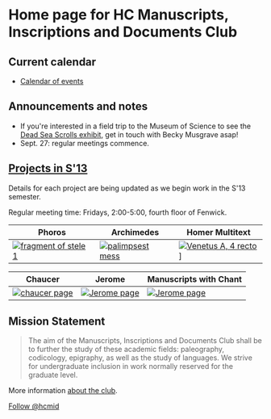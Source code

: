 
# Home page for HC Manuscripts, Inscriptions and Documents Club #


## Current calendar ##

- [Calendar of events](calendar.html)


## Announcements and notes ##

- If you're interested in a field trip to the Museum of Science to see the [Dead Sea Scrolls exhibit][dead], get in touch with Becky Musgrave asap!
- Sept. 27: regular meetings commence.

[hough1]:events/houghton.html

[surs]:  events/surs2012.html 


[dead]: http://www.mos.org/exhibits/dead-sea-scrolls

<!--
<div style="float:right;">
<a href="imgs/stein124-1.jpg">
<img src="imgs/stein124-1-tiny.jpg"/></a>
</div>


- What an opening for 2012-2013!  37 students and 3 faculty members attended the first general meeting of the year. 

- Club members abroad are active, and have sent a set of beautiful photographs from the Epigraphic Museum in Athens. [![inscription][inscrtiny]][inscr]

[inscr]: http://shot.holycross.edu/hcmidimgs/em-example.jpg
[inscrtiny]: http://shot.holycross.edu/hcmidimgs/em-example-tiny.jpg

[crowdtiny]: http://shot.holycross.edu/hcmidimgs/stein124-1-tiny.jpg
[crowd]:  http://shot.holycross.edu/hcmidimgs/stein124-1.jpg


[crowdtiny]: imgs/stein124-1-tiny.jpg
[crowd]:  imgs/stein124-1.jpg
-->

## [Projects in S'13](projects.html) ##

Details for each project are being updated as we begin work in the S'13 semester.

Regular meeting time:  Fridays, 2:00-5:00, fourth floor of Fenwick.

| Phoros | Archimedes | Homer Multitext |
|--------|------------|-----------------|
| [![fragment of stele 1][atlfrag]](projects/phoros.html) | [![palimpsest mess][palimpsest]](projects/archimedes.html) |  [![Venetus A, 4 recto][achilles]](projects/hmt.html)] |



| Chaucer | Jerome | Manuscripts with Chant|
|--------|---------|---------|
| [![chaucer page][chaucer]](projects/chaucer.html) | [![Jerome page][jerome]](projects/jerome.html) | [![Jerome page][chant]](projects/chant.html)  | 



[athpol]: http://shot.holycross.edu/hcmidimgs/athpoltiny.jpg
[atlfrag]: http://shot.holycross.edu/hcmidimgs/atlfragtiny.jpg
[palimpsest]: http://shot.holycross.edu/hcmidimgs/archimtiny.jpg
[achilles]: http://shot.holycross.edu/hcmidimgs/achilltiny.jpg
[jerome]: http://shot.holycross.edu/hcmidimgs/jerometiny.jpg
[chaucer]: http://shot.holycross.edu/hcmidimgs/apriltiny.jpg

[chant]: http://shot.holycross.edu/hcmidimgs/chanttiny.jpg


## Mission Statement ##

> The aim of the Manuscripts, Inscriptions and Documents Club shall be to further the study of these academic fields: paleography, codicology, epigraphy, as well as the study of languages. We strive for undergraduate inclusion in work normally reserved for the graduate level.  

More information [about the club](club-reference.html).

<a href="https://twitter.com/hcmid" class="twitter-follow-button" data-show-count="false">Follow @hcmid</a>
<script>!function(d,s,id){var js,fjs=d.getElementsByTagName(s)[0];if(!d.getElementById(id)){js=d.createElement(s);js.id=id;js.src="//platform.twitter.com/widgets.js";fjs.parentNode.insertBefore(js,fjs);}}(document,"script","twitter-wjs");</script>

